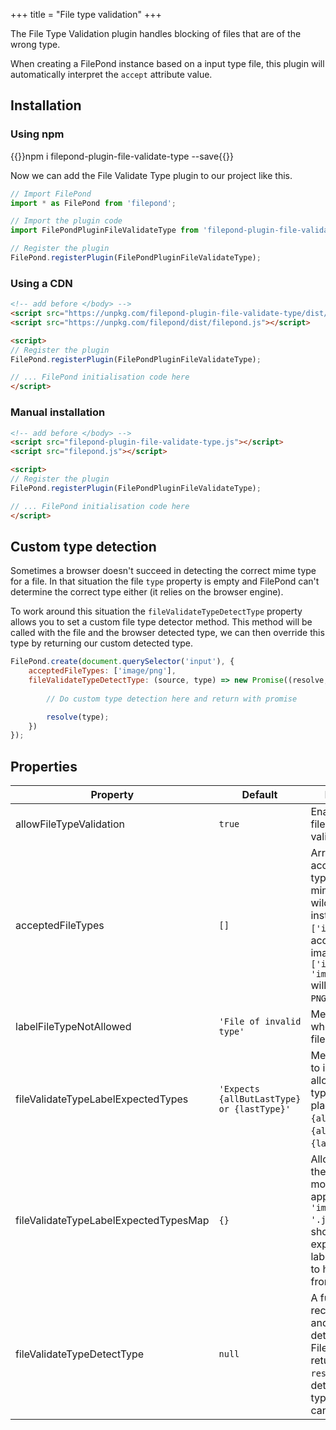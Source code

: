 +++
title = "File type validation"
+++

The File Type Validation plugin handles blocking of files that are of the wrong type.

When creating a FilePond instance based on a input type file, this plugin will automatically interpret the `accept` attribute value.


## Installation

### Using npm

{{<cmd>}}npm i filepond-plugin-file-validate-type --save{{</cmd>}}

Now we can add the File Validate Type plugin to our project like this.

```js
// Import FilePond
import * as FilePond from 'filepond';

// Import the plugin code
import FilePondPluginFileValidateType from 'filepond-plugin-file-validate-type';

// Register the plugin
FilePond.registerPlugin(FilePondPluginFileValidateType);
```


### Using a CDN

```html
<!-- add before </body> -->
<script src="https://unpkg.com/filepond-plugin-file-validate-type/dist/filepond-plugin-file-validate-type.js"></script>
<script src="https://unpkg.com/filepond/dist/filepond.js"></script>

<script>
// Register the plugin
FilePond.registerPlugin(FilePondPluginFileValidateType);

// ... FilePond initialisation code here
</script>
```

### Manual installation

```html
<!-- add before </body> -->
<script src="filepond-plugin-file-validate-type.js"></script>
<script src="filepond.js"></script>

<script>
// Register the plugin
FilePond.registerPlugin(FilePondPluginFileValidateType);

// ... FilePond initialisation code here
</script>
```

## Custom type detection

Sometimes a browser doesn't succeed in detecting the correct mime type for a file. In that situation the file `type` property is empty and FilePond can't determine the correct type either (it relies on the browser engine).

To work around this situation the `fileValidateTypeDetectType` property allows you to set a custom file type detector method. This method will be called with the file and the browser detected type, we can then override this type by returning our custom detected type.

```js
FilePond.create(document.querySelector('input'), {
    acceptedFileTypes: ['image/png'],
    fileValidateTypeDetectType: (source, type) => new Promise((resolve, reject) => {
        
        // Do custom type detection here and return with promise

        resolve(type);
    })
});
```

## Properties

Property | Default | Description
---------|---------|---------
allowFileTypeValidation | `true` | Enable or disable file type validation
acceptedFileTypes | `[]` | Array of accepted file types. Can be mime types or wild cards. For instance `['image/*']` will accept all images. `['image/png', 'image/jpeg']` will only accepts `PNGs` and `JPEGs`. 
labelFileTypeNotAllowed | `'File of invalid type'` | Message shown when an invalid file is added
fileValidateTypeLabelExpectedTypes | `'Expects {allButLastType} or {lastType}'` | Message shown to indicate the allowed file types. Available placeholders are `{allTypes}`, `{allButLastType}`, `{lastType}`.
fileValidateTypeLabelExpectedTypesMap | `{}` | Allows mapping the file type to a more visually appealing label, `{ 'image/jpeg': '.jpg' }` will show `.jpg` in the expected types label. Set to `null` to hide a type from the label.
fileValidateTypeDetectType | `null` | A function that receives a `file` and the `type` detected by FilePond, should return a Promise, `resolve` with detected file type, `reject` if can't detect.